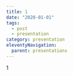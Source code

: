 ```yaml
---
title: 1
date: "2020-01-01"
tags: 
  - post
  - presentation
category: presentation
eleventyNavigation:
  parent: presentations
---
```

1